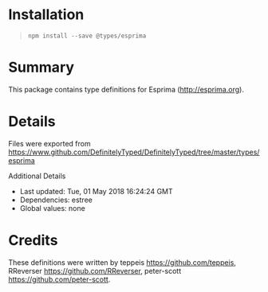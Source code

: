 # Installation
> `npm install --save @types/esprima`

# Summary
This package contains type definitions for Esprima (http://esprima.org).

# Details
Files were exported from https://www.github.com/DefinitelyTyped/DefinitelyTyped/tree/master/types/esprima

Additional Details
 * Last updated: Tue, 01 May 2018 16:24:24 GMT
 * Dependencies: estree
 * Global values: none

# Credits
These definitions were written by teppeis <https://github.com/teppeis>, RReverser <https://github.com/RReverser>, peter-scott <https://github.com/peter-scott>.
